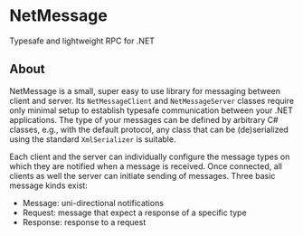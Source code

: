 # NetMessage
Typesafe and lightweight RPC for .NET

## About
NetMessage is a small, super easy to use library for messaging between client and server. Its `NetMessageClient` and `NetMessageServer`
classes require only minimal setup to establish typesafe communication between your .NET applications. The type of your messages can be defined by
arbitrary C# classes, e.g., with the default protocol, any class that can be (de)serialized using the standard `XmlSerializer` is suitable.

Each client and the server can individually configure the message types on which they are notified when a message is received. Once connected, all clients
as well the server can initiate sending of messages. Three basic message kinds exist:

* Message: uni-directional notifications
* Request: message that expect a response of a specific type
* Response: response to a request
